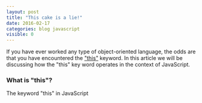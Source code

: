 ```yaml
---
layout: post
title: "This cake is a lie!"
date: 2016-02-17
categories: blog javascript
visible: 0
---
```

If you have ever worked any type of object-oriented language, the odds are that you have encountered the ["this"][MDN - JavaScript This] keyword. In this article we will be discussing how the "this" key word operates in the context of JavaScript.

### What is "this"? ###
The keyword "this" in JavaScript


[MDN - Closures]:               https://developer.mozilla.org/en-US/docs/Web/JavaScript/Closures
[MDN - JavaScript This]:        https://developer.mozilla.org/en-US/docs/Web/JavaScript/Reference/Operators/this
